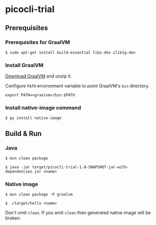 # picocli-trial

## Prerequisites

### Prerequisites for GraalVM

~~~
$ sudo apt-get install build-essential libz-dev zlib1g-dev
~~~

### Install GraalVM

[Download GraalVM](https://www.graalvm.org/downloads/) and unzip it.

Configure `PATH` environment variable to point GraalVM's `bin` directory.
~~~
export PATH=<graalvm>/bin:$PATH
~~~

### Install native-image command

~~~
$ gu install native-image
~~~

## Build & Run

### Java

~~~
$ mvn clean package

$ java -jar target/picocli-trial-1.0-SNAPSHOT-jar-with-dependencies.jar <name>
~~~

### Native image

~~~
$ mvn clean package -P graalvm

$ ./target/hello <name>
~~~

Don't omit `clean`. If you omit `clean` then generated native image will be broken.
